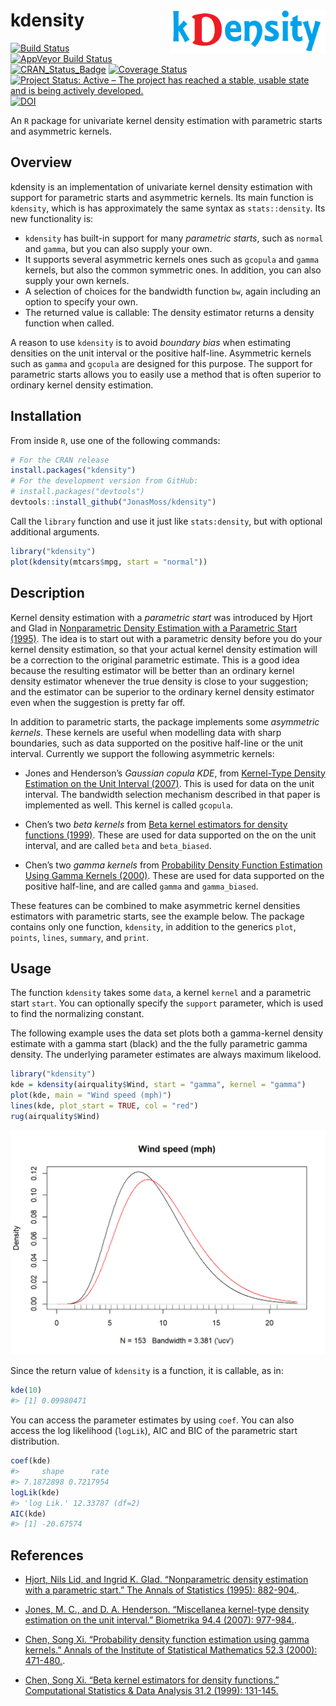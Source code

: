 
<!-- README.md is generated from README.Rmd. Please edit that file -->

# kdensity <img src="man/figures/logo.png" align="right" width="247" height="70" />

[![Build
Status](https://travis-ci.org/JonasMoss/kdensity.svg?branch=master)](https://travis-ci.org/JonasMoss/kdensity)
[![AppVeyor Build
Status](https://ci.appveyor.com/api/projects/status/github/JonasMoss/kdensity?branch=master&svg=true)](https://ci.appveyor.com/project/JonasMoss/kdensity)
[![CRAN\_Status\_Badge](http://www.r-pkg.org/badges/version/kdensity)](http://cran.r-project.org/package=kdensity)
[![Coverage
Status](https://codecov.io/gh/JonasMoss/kdensity/branch/master/graph/badge.svg)](https://codecov.io/gh/JonasMoss/kdensity?branch=master)
[![Project Status: Active – The project has reached a stable, usable
state and is being actively
developed.](https://www.repostatus.org/badges/latest/active.svg)](https://www.repostatus.org/#active)
[![DOI](https://zenodo.org/badge/120678148.svg)](https://zenodo.org/badge/latestdoi/120678148)

An `R` package for univariate kernel density estimation with parametric
starts and asymmetric kernels.

## Overview

kdensity is an implementation of univariate kernel density estimation
with support for parametric starts and asymmetric kernels. Its main
function is `kdensity`, which is has approximately the same syntax as
`stats::density`. Its new functionality is:

  - `kdensity` has built-in support for many *parametric starts*, such
    as `normal` and `gamma`, but you can also supply your own.
  - It supports several asymmetric kernels ones such as `gcopula` and
    `gamma` kernels, but also the common symmetric ones. In addition,
    you can also supply your own kernels.
  - A selection of choices for the bandwidth function `bw`, again
    including an option to specify your own.
  - The returned value is callable: The density estimator returns a
    density function when called.

A reason to use `kdensity` is to avoid *boundary bias* when estimating
densities on the unit interval or the positive half-line. Asymmetric
kernels such as `gamma` and `gcopula` are designed for this purpose. The
support for parametric starts allows you to easily use a method that is
often superior to ordinary kernel density estimation.

## Installation

From inside `R`, use one of the following commands:

``` r
# For the CRAN release
install.packages("kdensity")
# For the development version from GitHub:
# install.packages("devtools")
devtools::install_github("JonasMoss/kdensity")
```

Call the `library` function and use it just like `stats:density`, but
with optional additional arguments.

``` r
library("kdensity")
plot(kdensity(mtcars$mpg, start = "normal"))
```

## Description

Kernel density estimation with a *parametric start* was introduced by
Hjort and Glad in [Nonparametric Density Estimation with a Parametric
Start (1995)](https://projecteuclid.org/euclid.aos/1176324627). The idea
is to start out with a parametric density before you do your kernel
density estimation, so that your actual kernel density estimation will
be a correction to the original parametric estimate. This is a good idea
because the resulting estimator will be better than an ordinary kernel
density estimator whenever the true density is close to your suggestion;
and the estimator can be superior to the ordinary kernel density
estimator even when the suggestion is pretty far off.

In addition to parametric starts, the package implements some
*asymmetric kernels*. These kernels are useful when modelling data with
sharp boundaries, such as data supported on the positive half-line or
the unit interval. Currently we support the following asymmetric
kernels:

  - Jones and Henderson’s *Gaussian copula KDE*, from [Kernel-Type
    Density Estimation on the Unit Interval
    (2007)](https://academic.oup.com/biomet/article-abstract/94/4/977/246269).
    This is used for data on the unit interval. The bandwidth selection
    mechanism described in that paper is implemented as well. This
    kernel is called `gcopula`.

  - Chen’s two *beta kernels* from [Beta kernel estimators for density
    functions
    (1999)](https://www.sciencedirect.com/science/article/pii/S0167947399000109).
    These are used for data supported on the on the unit interval, and
    are called `beta` and `beta_biased`.

  - Chen’s two *gamma kernels* from [Probability Density Function
    Estimation Using Gamma Kernels
    (2000)](https://link.springer.com/article/10.1023/A:1004165218295).
    These are used for data supported on the positive half-line, and are
    called `gamma` and `gamma_biased`.

These features can be combined to make asymmetric kernel densities
estimators with parametric starts, see the example below. The package
contains only one function, `kdensity`, in addition to the generics
`plot`, `points`, `lines`, `summary`, and `print`.

## Usage

The function `kdensity` takes some `data`, a kernel `kernel` and a
parametric start `start`. You can optionally specify the `support`
parameter, which is used to find the normalizing constant.

The following example uses the  data set plots both a gamma-kernel
density estimate with a gamma start (black) and the the fully parametric
gamma density. The underlying parameter estimates are always maximum
likelood.

``` r
library("kdensity")
kde = kdensity(airquality$Wind, start = "gamma", kernel = "gamma")
plot(kde, main = "Wind speed (mph)")
lines(kde, plot_start = TRUE, col = "red")
rug(airquality$Wind)
```

<img src="man/figures/README-example-1.png" width="750px" />

Since the return value of `kdensity` is a function, it is callable, as
in:

``` r
kde(10)
#> [1] 0.09980471
```

You can access the parameter estimates by using `coef`. You can also
access the log likelihood (`logLik`), AIC and BIC of the parametric
start distribution.

``` r
coef(kde)
#>     shape      rate 
#> 7.1872898 0.7217954
logLik(kde)
#> 'log Lik.' 12.33787 (df=2)
AIC(kde)
#> [1] -20.67574
```

## References

  - [Hjort, Nils Lid, and Ingrid K. Glad. “Nonparametric density
    estimation with a parametric start.” The Annals of Statistics
    (1995): 882-904.](https://projecteuclid.org/euclid.aos/1176324627).

  - [Jones, M. C., and D. A. Henderson. “Miscellanea kernel-type density
    estimation on the unit interval.” Biometrika 94.4 (2007):
    977-984.](https://academic.oup.com/biomet/article-abstract/94/4/977/246269).

  - [Chen, Song Xi. “Probability density function estimation using gamma
    kernels.” Annals of the Institute of Statistical Mathematics 52.3
    (2000):
    471-480.](https://link.springer.com/article/10.1023/A:1004165218295).

  - [Chen, Song Xi. “Beta kernel estimators for density functions.”
    Computational Statistics & Data Analysis 31.2 (1999):
    131-145.](https://www.sciencedirect.com/science/article/pii/S0167947399000109)
